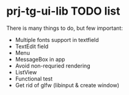 # prj-tg-ui-lib TODO list

There is many things to do, but few important:

* Multiple fonts support in textfield
* TextEdit field
* Menu
* MessageBox in app
* Avoid non-requried rendering
* ListView
* Functional test
* Get rid of glfw (libinput & create window)

